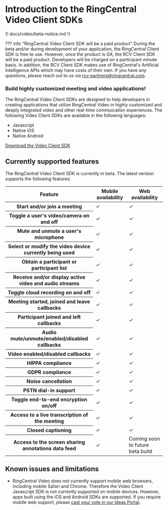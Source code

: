 # Introduction to the RingCentral Video Client SDKs

{! docs/video/beta-notice.md !}

??? info "RingCentral Video Client SDK will be a paid product"
    During the beta and/or during development of your application, the RingCentral Client SDK is free to use. However, once the product is GA, the RCV Client SDK will be a paid product. Developers will be charged on a participant minute basis. In addition, the RCV Client SDK makes use of RingCentral's Artificial Intelligence APIs which may have costs of their own. If you have any questions, please reach out to us via [rcv-partners@ringcentral.com](mailto:rcv-partners@ringcentral.com). 
	
<div class="jumbotron pt-1">
  <h3 class="h3 display-5">Build highly customized meeting and video applications!</h3>
  <p class="lead">The RingCentral Video Client SDKs are designed to help developers in creating applications that utilize RingCentral Video in highly customized and deeply integrated video and other real-time commuication experiences. The following Video Client SDKs are available in the following languages:</p>
  <ul>
  <li>Javascript</li>
  <li>Native iOS</li>
  <li>Native Android</li>
  </ul>
  <a href="./download/" class="btn btn-primary qs-link">Download the Video Client SDK</a>
</div>

## Currently supported features

The RingCentral Video Client SDK is currently in beta. The latest version supports the following features:

<div class="table">
  <table class="table table-striped text-successtable-border border-light">
    <thead class="border-light">
      <tr>
        <th scope="col">Feature</th>
        <th scope="col"><strong>Mobile availability</strong></th>
        <th scope="col"><strong>Web availability</strong></th>
      </tr>
    </thead>
    <tbody>
      <tr>
        <th scope="row">Start and/or join a meeting</th>
        <td class="text-success ps-5">✓</td>
        <td class="text-success ps-5">✓</td>
      </tr>
      <tr>
        <th scope="row">Toggle a user's video/camera on and off</th>
        <td class="text-success ps-5">✓</td>
        <td class="text-success ps-5">✓</td>
      </tr>
      <tr>
        <th scope="row">Mute and unmute a user's microphone</th>
        <td class="text-success ps-5">✓</td>
        <td class="text-success ps-5">✓</td>
      </tr>
      <tr>
        <th scope="row">Select or modify the video device currently being used</th>
        <td class="text-success ps-5">✓</td>
        <td class="text-success ps-5">✓</td>
      </tr>
      <tr>
        <th scope="row">Obtain a participant or participant list</th>
        <td class="text-success ps-5">✓</td>
        <td class="text-success ps-5">✓</td>
      </tr>
      <tr>
        <th scope="row">Receive and/or display active video and audio streams</th>
        <td class="text-success ps-5">✓</td>
        <td class="text-success ps-5">✓</td>
      </tr>
      <tr>
        <th scope="row">Toggle cloud recording on and off</th>
        <td class="text-success ps-5">✓</td>
        <td class="text-success ps-5">✓</td>
      </tr>
      <tr>
        <th scope="row">Meeting started, joined and leave callbacks</th>
        <td class="text-success ps-5">✓</td>
        <td class="text-success ps-5">✓</td>
      </tr>
      <tr>
        <th scope="row">Participant joined and left callbacks</th>
        <td class="text-success ps-5">✓</td>
        <td class="text-success ps-5">✓</td>
      </tr>
      <tr>
        <th scope="row">Audio mute/unmute/enabled/disabled callbacks</th>
        <td class="text-success ps-5">✓</td>
        <td class="text-success ps-5">✓</td>
      </tr>
      <tr>
        <th scope="row">Video enabled/disabled callbacks</th>
        <td class="text-success ps-5">✓</td>
        <td class="text-success ps-5">✓</td>
      </tr>
      <tr>
        <th scope="row">HIPPA compliance</th>
        <td class="text-success ps-5">✓</td>
        <td class="text-success ps-5">✓</td>
      </tr>
      <tr>
        <th scope="row">GDPR compliance</th>
        <td class="text-success ps-5">✓</td>
        <td class="text-success ps-5">✓</td>
      </tr>
      <tr>
        <th scope="row">Noise cancellation</th>
        <td class="text-success ps-5">✓</td>
        <td class="text-success ps-5">✓</td>
      </tr>
      <tr>
        <th scope="row">PSTN dial-in support</th>
        <td class="text-success ps-5">✓</td>
        <td class="text-success ps-5">✓</td>
      </tr>
      <tr>
        <th scope="row">Toggle end-to-end encryption on/off</th>
        <td class="text-success ps-5">✓</td>
        <td class="text-success ps-5">✓</td>
      </tr>
      <tr>
        <th scope="row">Access to a live transcription of the meeting</th>
        <td class="text-success ps-5">✓</td>
        <td class="text-success ps-5">✓</td>
      </tr>
      <tr>
        <th scope="row">Closed captioning</th>
        <td class="text-success ps-5">✓</td>
        <td class="text-success ps-5">✓</td>
      </tr>
      <tr>
        <th scope="row">Access to the screen sharing annotations data feed</th>
        <td class="text-success ps-5">✓</td>
        <td>Coming soon to future beta build</td>
      </tr>
    </tbody>
  </table>
</div>

## Known issues and limitations

* RingCentral Video does not currently support mobile web browsers, including mobile Safari and Chrome. Therefore the Video Client Javascript SDK is not currently supported on mobile devices. However, apps built using the iOS and Android SDKs are supported. If you require mobile web support, please [cast your vote in our Ideas Portal](https://ideas.ringcentral.com/ideas/CUSTCOM-I-402).

